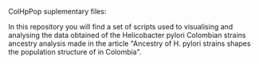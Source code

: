 ColHpPop suplementary files:

In this repository you will find a set of scripts used to visualising and analysing the data obtained of the Helicobacter pylori Colombian strains
ancestry analysis made in the article "Ancestry of H. pylori strains shapes the population structure of in Colombia". 




